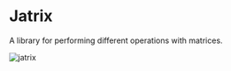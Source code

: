 # Jatrix

A library for performing different operations with matrices.

![jatrix](https://github.com/danilos1/jatrix/blob/danilos/jatrix_logo.png)


